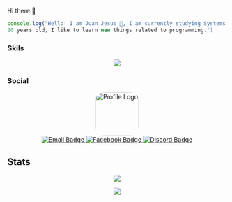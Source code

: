 Hi there 👋

``` javascript
console.log("Hello! I am Juan Jesus 👋, I am currently studying Systems Engineering at the Cesar Vallejo University, I am 
20 years old, I like to learn new things related to programming.")
```

### Skils
<p align="center">
    <img src="https://skillicons.dev/icons?i=javascript,java,docker,flutter,mongo,git,github" />
</p>

### Social
<div align="center">
  <img src="https://avatars.githubusercontent.com/u/78831906?v=4" alt="Profile Logo" width=100 style="border-radius: 20px "/>
</div>

<div id="badges" align="center">
  <a href="mailto:apotheddy@hotmail.com">
    <img src="https://img.shields.io/badge/Gmail-D14836?style=for-the-badge&logo=gmail&logoColor=white" alt="Email Badge"/>
  </a>

  <a href="https://www.facebook.com/juanjesus.esquiveszapata.33">
    <img src="https://img.shields.io/badge/Facebook-%231877F2.svg?style=for-the-badge&logo=Facebook&logoColor=white" alt="Facebook Badge"/>
  </a>

  <a href="https://discordapp.com/users/Juan%20Jesus#2358">
    <img src="https://img.shields.io/badge/Discord-%235865F2.svg?style=for-the-badge&logo=discord&logoColor=white" alt="Discord Badge"/>
  </a>
</div>

## Stats
<div align="center">
  <img src="https://github-readme-stats.vercel.app/api?username=apotheddy&show_icons=true&theme=gruvbox">
<div>
  
![](https://img.shields.io/github/followers/apotheddy?style=for-the-badge)
 
  
